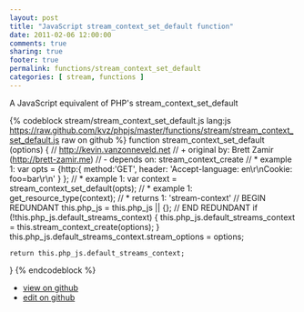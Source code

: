 ```yaml
---
layout: post
title: "JavaScript stream_context_set_default function"
date: 2011-02-06 12:00:00
comments: true
sharing: true
footer: true
permalink: functions/stream_context_set_default
categories: [ stream, functions ]
---
```

A JavaScript equivalent of PHP's stream_context_set_default
<!-- more -->
{% codeblock stream/stream_context_set_default.js lang:js https://raw.github.com/kvz/phpjs/master/functions/stream/stream_context_set_default.js raw on github %}
function stream_context_set_default (options) {
    // http://kevin.vanzonneveld.net
    // +   original by: Brett Zamir (http://brett-zamir.me)
    // -    depends on: stream_context_create
    // *     example 1: var opts = {http:{ method:'GET', header: 'Accept-language: en\r\nCookie: foo=bar\r\n' } };
    // *     example 1: var context = stream_context_set_default(opts);
    // *     example 1: get_resource_type(context);
    // *     returns 1: 'stream-context'
    // BEGIN REDUNDANT
    this.php_js = this.php_js || {};
    // END REDUNDANT
    if (!this.php_js.default_streams_context) {
        this.php_js.default_streams_context = this.stream_context_create(options);
    }
    this.php_js.default_streams_context.stream_options = options;

    return this.php_js.default_streams_context;
}
{% endcodeblock %}
<ul>
 <li><a href="https://github.com/kvz/phpjs/blob/master/functions/stream/stream_context_set_default.js">view on github</a></li>
 <li><a href="https://github.com/kvz/phpjs/edit/master/functions/stream/stream_context_set_default.js">edit on github</a></li>
</ul>

